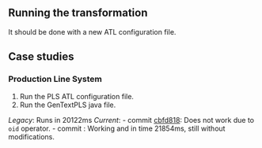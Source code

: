 ## Running the transformation

It should be done with a new ATL configuration file.

## Case studies

### Production Line System

1. Run the PLS ATL configuration file.
2. Run the GenTextPLS java file.

*Legacy*: Runs in 20122ms
*Current*:
    - commit [cbfd818](https://github.com/antmordel/emotions2maude_atl/commit/cbfd818d4b78fd3c8cd3b472e4e436ec4c2c6db8): Does not work due to `oid` operator.
    - commit [](): Working and in time 21854ms, still without modifications.
